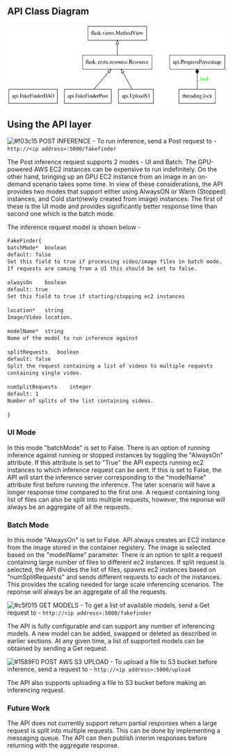 ## API Class Diagram

![](classes_FakeFinder.png?raw=true)

## Using the API layer

![#f03c15](https://via.placeholder.com/15/f03c15/000000?text=+) POST INFERENCE - To run inference, send a Post request to - ``` http://<ip address>:5000/fakefinder ```

The Post inference request supports 2 modes - UI and Batch.  The GPU-powered AWS EC2 instances can be expensive to run indefinitely. On the other hand, bringing up an GPU EC2 instance from an image in an on-demand scenario takes some time.  In view of these considerations, the API provides two modes that support either using AlwaysON or Warm (Stopped) instances, and Cold start(newly created from image) instances.  The first of these is the UI mode and provides significantly better response time than second one which is the batch mode.

The inference request model is shown below - 

```
FakeFinder{
batchMode*	boolean
default: false
Set this field to true if processing video/image files in batch mode. If requests are coming from a UI this should be set to false.

alwaysOn	boolean
default: true
Set this field to true if starting/stopping ec2 instances

location*	string
Image/Video location.

modelName*	string
Name of the model to run inference against

splitRequests	boolean
default: false
Split the request containing a list of videos to multiple requests containing single video.

numSplitRequests	integer
default: 1
Number of splits of the list containing videos.

}
```

### UI Mode

In this mode "batchMode" is set to False.  There is an option of running inference against running or stopped instances by toggling the "AlwaysOn" attribute. If this attribute is set to "True" the API expects running ec2 instances to which inference request can be sent. If this is set to False, the API will start the inference server corresponding to the "modelName" attribute first before running the inference. The later scenario will have a longer response time compared to the first one. A request containing long list of files can also be split into multiple requests, however, the reponse will always be an aggregate of all the requests.

### Batch Mode

In this mode "AlwaysOn" is set to False. API always creates an EC2 instance from the image stored in the container registery. The image is selected based on the "modelName" parameter. There is an option to split a request containing large number of files to different ec2 instances. If split request is selected, the API divides the list of files, spawns ec2 instances based on "numSplitRequests" and sends different requests to each of the instances. This provides the scaling needed for large scale inferencing scenarios. The reponse will always be an aggregate of all the requests.

![#c5f015](https://via.placeholder.com/15/c5f015/000000?text=+) GET MODELS - To get a list of available models, send a Get request to - ``` http://<ip address>:5000/fakefinder ```

The API is fully configurable and can support any number of inferencing models. A new model can be added, swapped or deleted as described in earlier sections. At any given time, a list of supported models can be obtained by sending a Get request.

![#1589F0](https://via.placeholder.com/15/1589F0/000000?text=+) POST AWS S3 UPLOAD - To upload a file to S3 bucket before inference, send a request to - ``` http://<ip address>:5000/upload ```

The API also supports uploading a file to S3 bucket before making an inferencing request.

### Future Work

The API does not currently support return partial responses when a large request is split into multiple requests. This can be done by implementing a messaging queue. The API can then publish interim responses before returning with the aggregate response.
